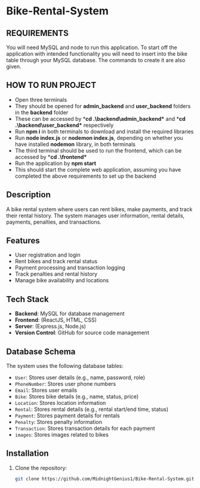 # Bike-Rental-System

## REQUIREMENTS
You will need MySQL and node to run this application. To start off the application with intended functionality you will need to insert into the bike table through your MySQL database. The commands to create it are also given. 

## HOW TO RUN PROJECT

- Open three terminals
- They should be opened for **admin_backend** and **user_backend** folders in the **backend** folder
- These can be accessed by ***cd .\backend\admin_backend\*** and ***cd .\backend\user_backend\*** respectively
- Run **npm i** in both terminals to download and install the required libraries
- Run **node index.js** or **nodemon index.js**, depending on whether you have installed **nodemon** library, in both terminals
- The third terminal should be used to run the frontend, which can be accessed by ***cd .\frontend\***
- Run the application by **npm start**
- This should start the complete web application, assuming you have completed the above requirements to set up the backend

## Description
A bike rental system where users can rent bikes, make payments, and track their rental history. The system manages user information, rental details, payments, penalties, and transactions.

## Features
- User registration and login
- Rent bikes and track rental status
- Payment processing and transaction logging
- Track penalties and rental history
- Manage bike availability and locations

## Tech Stack
- **Backend**: MySQL for database management
- **Frontend**: (ReactJS, HTML, CSS)
- **Server**: (Express.js, Node.js)
- **Version Control**: GitHub for source code management

## Database Schema
The system uses the following database tables:
- `User`: Stores user details (e.g., name, password, role)
- `PhoneNumber`: Stores user phone numbers
- `Email`: Stores user emails
- `Bike`: Stores bike details (e.g., name, status, price)
- `Location`: Stores location information
- `Rental`: Stores rental details (e.g., rental start/end time, status)
- `Payment`: Stores payment details for rentals
- `Penalty`: Stores penalty information
- `Transaction`: Stores transaction details for each payment
- `images`: Stores images related to bikes

## Installation

1. Clone the repository:
   ```bash
   git clone https://github.com/MidnightGenius1/Bike-Rental-System.git

